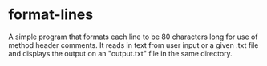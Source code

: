 # format-lines
A simple program that formats each line to be 80 characters long for use of method header comments.
It reads in text from user input or a given .txt file and displays the output on an "output.txt" file in the same directory. 
